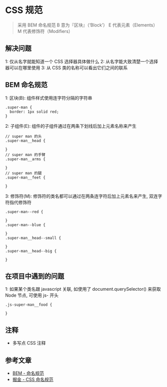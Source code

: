 # CSS 规范

> 采用 BEM 命名规范
> B 意为『区块』（‘Block’）
> E 代表元素（Elements）
> M 代表修饰符（Modifiers）

## 解决问题

1: 仅从名字就能知道一个 CSS 选择器具体做什么
2: 从名字能大致清楚一个选择器可以在哪里使用
3: 从 CSS 类的名称可以看出它们之间的联系

## BEM 命名规范

1: 区块(B): 组件样式使用连字符分隔的字符串

```
.super-man {
  border: 1px solid red;
}
```

2: 子组件(E): 组件的子组件通过在两条下划线后加上元素名称来产生

```
// super man 的头
.super-man__head {

}
// super man 的手臂
.super-man__arms {

}
// super man 的腿
.super-man__feet {

}
```

3: 修饰符(M): 修饰符的类名都可以通过在两条连字符后加上元素名来产生, 双连字符指代修饰符

```
.super-man--red {

}
.super-man--blue {

}
.super-man__head--small {

}
.super-man__head--big {

}
```

## 在项目中遇到的问题

1: 如果某个类名跟 javascript 关联, 如使用了 document.querySelector() 来获取 Node 节点, 可使用 js- 开头

```
.js-super-man__food {

}
```

## 注释

- 多写点 CSS 注释

## 参考文章

- [BEM - 命名规范](http://getbem.com/naming/)
- [掘金 - CSS 命名规范](https://juejin.cn/post/6844903556420632583)
